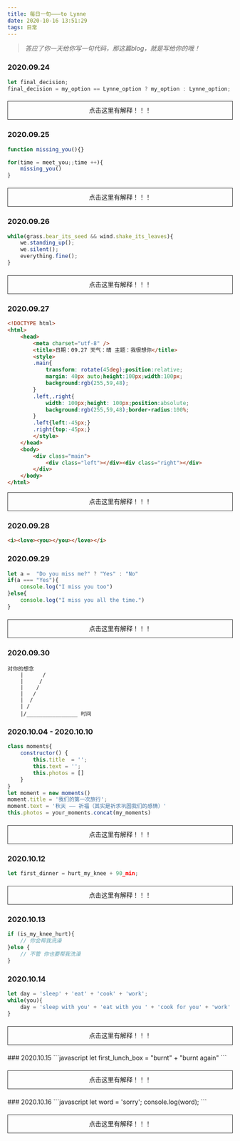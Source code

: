 ```yaml
---
title: 每日一句———to Lynne
date: 2020-10-16 13:51:29
tags: 日常
---
```


> *答应了你一天给你写一句代码，那这篇blog，就是写给你的哦！*


### 2020.09.24

```javascript
let final_decision;
final_decision = my_option == Lynne_option ? my_option : Lynne_option;
```
<div style="width:100%;line-height:40px;border: 1px solid #333;text-align:center;margin:20px auto;" onclick="this.innerHTML = '意见一致的时候听我的，意见不同的时候听老婆的！'">点击这里有解释！！！</div>

### 2020.09.25

```javascript
function missing_you(){}

for(time = meet_you;;time ++){
    missing_you()
}
```
<div style="width:100%;line-height:40px;border: 1px solid #333;text-align:center;margin:20px auto;" onclick="this.innerHTML = '自从遇见了你，就不停地想你。'">点击这里有解释！！！</div>

### 2020.09.26

```javascript
while(grass.bear_its_seed && wind.shake_its_leaves){
    we.standing_up();
    we.silent();
    everything.fine();
}
```
<div style="width:100%;line-height:40px;border: 1px solid #333;text-align:center;margin:20px auto;" onclick="this.innerHTML = '草在结它的种子<br/>风在摇它的叶子<br/>我们站着，不说话<br/>就十分美好<br/> —— 选自顾城《门前》'">点击这里有解释！！！</div>

### 2020.09.27
```html
<!DOCTYPE html>
<html>
    <head>
        <meta charset="utf-8" />
        <title>日期：09.27 天气：晴 主题：我很想你</title>
        <style>
        .main{
            transform: rotate(45deg);position:relative;
            margin: 40px auto;height:100px;width:100px;
            background:rgb(255,59,48);
        }
        .left,.right{
            width: 100px;height: 100px;position:absolute;
            background:rgb(255,59,48);border-radius:100%;
        }
        .left{left:-45px;}
        .right{top:-45px;}
        </style>
    </head>
    <body>
        <div class="main">
            <div class="left"></div><div class="right"></div>
        </div>
    </body>
</html>
```
<div style="width:100%;line-height:40px;border:1px solid #333;text-align:center;margin:10px auto;" onclick="this.innerHTML=`<p>画出来是这样的东西:</p><div class='main' style='margin:40px auto;width:100px;height:100px;background:rgb(255,59,48);transform:rotate(45deg);position:relative;'><div class='left' style='position:absolute;width:100px;height:100px;background:rgb(255,59,48);left:-45px;border-radius:100%;'></div><div class='right' style='position:absolute;width:100px;height:100px;background:rgb(255,59,48);top:-45px;border-radius:100%;'></div></div>`">点击这里有解释！！！</div> 

### 2020.09.28
```html
<i><love><you></you></love></i>
```

### 2020.09.29
```javascript
let a =  "Do you miss me?" ? "Yes" : "No"
if(a === "Yes"){
    console.log("I miss you too")
}else{
    console.log("I miss you all the time.")
}
```
<div style="width:100%;line-height:40px;border: 1px solid #333;text-align:center;margin:20px auto;" onclick="this.innerHTML = '<br>在你想念我的时候，我也想念着你。<br>在你不想念我的时候，我也一直想念着你。'">点击这里有解释！！！</div>

### 2020.09.30
```
对你的想念
    |      /
    |     /
    |    /
    |   /
    |  /
    | /
    |/________________ 时间
```

### 2020.10.04 - 2020.10.10

```javascript
class moments{
    constructor() {
        this.title  = '';
        this.text = '';
        this.photos = []
    }
}
let moment = new moments()
moment.title = '我们的第一次旅行';
moment.text = '秋天 —— 祈福（其实是祈求巩固我们的感情）'
this.photos = your_moments.concat(my_moments)
```
<div style="width:100%;line-height:40px;border: 1px solid #333;text-align:center;margin:20px auto;" onclick="this.innerHTML = '今天的朋友圈主题是我们的旅游，有你我拍的照片，是我想记录的瞬间。<br>有我说我要去车站接你最后变成你在里面等我的瞬间<br>有你带我去吃的超足料的鸭血粉丝汤，因为你不停的给我夹鸭内脏<br>有你生日零点，我却怎么都推不醒的瞬间<br>有去夜游秦淮的时候你拼命按住我不去游船的瞬间<br>有在玄武湖上放肆亲你的瞬间<br>有在寺庙写下共同愿望的瞬间<br>有第一次一起坐动车我睡趴在你身上的瞬间<br>有在西湖环湖骑行我一路跟在你后面慢慢骑，就一个片刻骑到你前面就差点要把你弄丢的瞬间<br>有在民宿因为我不知道怎么解释然后一口闷掉你说要一起喝的酒的瞬间<br>有在寺庙我在排队刻意移来移去想和你一起跪拜结果还是没能同时的瞬间<br>有你仿佛被我传染在寺庙迷路大半圈结果把自己累的要死的瞬间<br>有在民宿自己调配苏打水和烈酒最后发现意外好喝的酒然后你干了大半杯的瞬间<br>有在音乐节你叫我去拍烟花结果我帮人家小情侣拍了段浪漫的小视频你疯狂嘲笑我的瞬间<br>还有好多好多难忘的瞬间，未完待续...'">点击这里有解释！！！</div>

### 2020.10.12
```javascript
let first_dinner = hurt_my_knee + 90_min;
```
<div style="width:100%;line-height:40px;border: 1px solid #333;text-align:center;margin:20px auto;" onclick="this.innerHTML = '我们在新家的第一顿自己做饭等于追了你然后扑街和忙活了一个半小时'">点击这里有解释！！！</div>

### 2020.10.13
```javascript
if (is_my_knee_hurt){
    // 你会帮我洗澡
}else {
    // 不管 你也要帮我洗澡
}
```

### 2020.10.14
```javascript
let day = 'sleep' + 'eat' + 'cook' + 'work';
while(you){
    day = 'sleep with you' + 'eat with you ' + 'cook for you' + 'work'
}
```

<div style="width:100%;line-height:40px;border: 1px solid #333;text-align:center;margin:20px auto;" onclick="this.innerHTML = '<br>之前的生活是很规律 现在的生活也很规律<br>但是不一样了 因为有了你'">点击这里有解释！！！</div>
### 2020.10.15
```javascript
let first_lunch_box = "burnt" + "burnt again"
```
<div style="width:100%;line-height:40px;border: 1px solid #333;text-align:center;margin:20px auto;" onclick="this.innerHTML = '<br>你说要做便当<br>你说菜糊了 过了一会 菜又糊了<br>你怎么那么可爱<br>我其实很感动 嘴上嫌弃着 但是我知道这对你来说很不容易了<br>毕竟你那么虚（别打我！）'">点击这里有解释！！！</div>
### 2020.10.16
```javascript
let word = 'sorry';
console.log(word);  
```
<div style="width:100%;line-height:40px;border: 1px solid #333;text-align:center;margin:20px auto;" onclick="this.innerHTML = '每天都在自我怀疑<br>每次都差强人意<br>什么都学不会<br>怎么就那么菜呢 怎么就那么容易睡不着<br>怎么就是不够细心不够温柔不够细致<br>怎么就一堆毛病 是吧 我不是正常的女孩子<br>哪有女生在怀疑自己不够温柔 有时候甚至无法理解你的情绪<br>为什么总后知后觉然后又一直重复<br>大概总是因为自我检讨->自我慰藉->然后并没有悔改？<br>你要相信这是我给过的最大的温柔 但这说起来又好像很可笑<br>你对我来说 就是很特别<br>特别到我在你的面前总是不知所措 明明是很简单的事情也没处理好 我自己也很无语的那种事情<br>大部分时间的沉默我都是在想 明明是互相喜欢互相关心的两个人 怎么还有这样的矛盾呀<br>你说你喜欢有默契的感觉 偏偏我们就是反向默契 我安慰自己 默契是可以培养的<br>你说你吃软不吃硬 我说我知道啦 可每次你生气的时候我还是不知道怎么示软哄你开心<br>你总说我直男 我总要反应好一会才理解为啥这种思维会忽略别人的感受<br>这么笨的我 还要花多少时间才能学会啊！'">点击这里有解释！！！</div>
